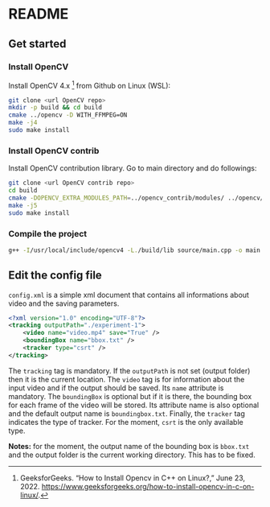 # README

## Get started

### Install OpenCV

Install OpenCV 4.x [^1] from Github on Linux (WSL):

```bash
git clone <url OpenCV repo>
mkdir -p build && cd build
cmake ../opencv -D WITH_FFMPEG=ON
make -j4
sudo make install
```

### Install OpenCV contrib

Install OpenCV contribution library. Go to main directory and do followings:

```bash
git clone <url OpenCV contrib repo>
cd build
cmake -DOPENCV_EXTRA_MODULES_PATH=../opencv_contrib/modules/ ../opencv/
make -j5
sudo make install
```

### Compile the project

```bash
g++ -I/usr/local/include/opencv4 -L./build/lib source/main.cpp -o main.out source/parser/parser.cpp tinyxml/tinyxml2.cpp source/video.cpp -lopencv_core -lopencv_imgproc -lopencv_highgui -lopencv_videoio -lopencv_tracking source/savebbox.cpp
```

## Edit the config file

`config.xml` is a simple xml document that contains all informations about video and the saving parameters.

```xml
<?xml version="1.0" encoding="UTF-8"?>
<tracking outputPath="./experiment-1">
    <video name="video.mp4" save="True" />
    <boundingBox name="bbox.txt" />
    <tracker type="csrt" />
</tracking>
```

The `tracking` tag is mandatory. If the `outputPath` is not set (output folder) then it is the current location. The `video` tag is for information about the  input video and if the output should be saved. Its `name` attribute is mandatory. The `boundingBox` is optional but if it is there, the bounding box for each frame of the video will be stored. Its attribute name is also optional and the default output name is `boundingbox.txt`. Finally, the `tracker` tag indicates the type of tracker. For the moment, `csrt` is the only available type.

**Notes:** for the moment, the output name of the bounding box is `bbox.txt` and the output folder is the current working directory. This has to be fixed.


[^1]: GeeksforGeeks. “How to Install Opencv in C++ on Linux?,” June 23, 2022. https://www.geeksforgeeks.org/how-to-install-opencv-in-c-on-linux/.